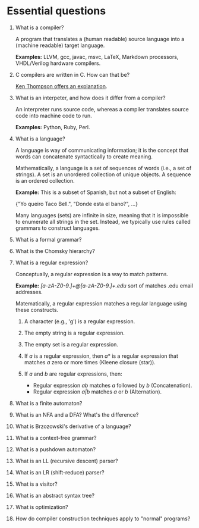 # Essential questions

1. What is a compiler?

	A program that translates a (human readable) source language into a (machine readable) target language.

	**Examples:** LLVM, gcc, javac, msvc, LaTeX, Markdown processors, VHDL/Verilog hardware compilers.

1. C compilers are written in C. How can that be?

	[Ken Thompson offers an explanation](http://cm.bell-labs.com/who/ken/trust.html).

2. What is an interpeter, and how does it differ from a compiler?

	An interpreter runs source code, whereas a compiler translates source code into machine code to run.

	**Examples:** Python, Ruby, Perl.

3. What is a language?

	A language is way of communicating information; it is the concept that words can concatenate syntactically to create meaning.

	Mathematically, a language is a set of sequences of words (i.e., a set of strings). A set is an unordered collection of unique objects. A sequence is an ordered collection.

	**Example:** This is a subset of Spanish, but not a subset of English:

	{"Yo queiro Taco Bell.", "Donde esta el bano?", ...}

	Many languages (sets) are infinite in size, meaning that it is impossible to enumerate all strings in the set. Instead, we typically use rules called grammars to construct languages.

4. What is a formal grammar?

5. What is the Chomsky hierarchy?

6. What is a regular expression?

	Conceptually, a regular expression is a way to match patterns.

	**Example:** *[a-zA-Z0-9.]+@[a-zA-Z0-9.]+\.edu* sort of matches .edu email addresses.

	Matematically, a regular expression matches a regular language using these constructs.

	1. A character (e.g., 'g') is a regular expression.
	2. The empty string is a regular expression.
	3. The empty set is a regular expression.
	4. If *a* is a regular expression, then *a** is a regular expression that matches *a* zero or more times (Kleene closure (star)).
	5. If *a* and *b* are regular expressions, then:

	    * Regular expression *ab* matches *a* followed by *b* (Concatenation).
	    * Regular expression *a|b* matches *a* or *b* (Alternation).

7. What is a finite automaton?
8. What is an NFA and a DFA? What's the difference?
9. What is Brzozowski's derivative of a language?
10. What is a context-free grammar?
11. What is a pushdown automaton?
12. What is an LL (recursive descent) parser?
13. What is an LR (shift-reduce) parser?
14. What is a visitor?
15. What is an abstract syntax tree?
16. What is optimization?
17. How do compiler construction techniques apply to "normal" programs?







